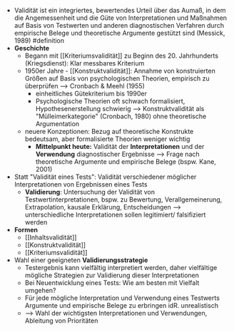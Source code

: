 - Validität ist ein integriertes, bewertendes Urteil über das Aumaß, in dem die Angemessenheit und die Güte von Interpretationen und Maßnahmen auf Basis von Testwerten und anderen diagnostischen Verfahren durch empirische Belege und theoretische Argumente gestützt sind (Messick, 1989) #definition
- **Geschichte**
    - Begann mit [[Kriteriumsvalidität]] zu Beginn des 20. Jahrhunderts (Kriegsdienst): Klar messbares Kriterium
    - 1950er Jahre - [[Konstruktvalidität]]: Annahme von konstruierten Größen auf Basis von psychologischen Theorien, empirisch zu überprüfen --> Cronbach & Meehl (1955)
        - einheitliches Gütekriterium bis 1990er
        - Psychologische Theorien oft schwach formalisiert, Hypothesenerstellung schwierig --> Konstruktvalidität als "Mülleimerkategorie" (Cronbach, 1980) ohne theoretische Argumentation
    - neuere Konzeptionen: Bezug auf theoretische Konstrukte bedeutsam, aber formalisierte Theorien weniger wichtig
        - **Mittelpunkt heute:** Validität der **Interpretationen** und der **Verwendung** diagnostischer Ergebnisse --> Frage nach theoretische Argumente und empirische Belege (bspw. Kane, 2001)
- Statt "Validität eines Tests": Validität verschiedener möglicher Interpretationen von Ergebnissen eines Tests
    - **Validierung**: Untersuchung der Validität von Testwertinterpretationen, bspw. zu Bewertung, Verallgemeinerung, Extrapolation, kausale Erklärung, Entscheidungen --> unterschiedliche Interpretationen sollen legitimiert/ falsifiziert werden
- **Formen**
    - [[Inhaltsvalidität]]
    - [[Konstruktvalidität]]
    - [[Kriteriumsvalidität]]
- Wahl einer geeigneten **Validierungsstrategie**
    - Testergebnis kann vielfältig interpretiert werden, daher vielfältige mögliche Strategien zur Validierung dieser Interpretationen
    - Bei Neuentwicklung eines Tests: Wie am besten mit Vielfalt umgehen?
    - Für jede mögliche Interpretation und Verwendung eines Testwerts Argumente und empirische Belege zu erbringen idR. unrealistisch 
    - --> Wahl der wichtigsten Interpretationen und Verwendungen, Ableitung von Prioritäten
